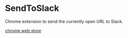# SendToSlack

Chrome extension to send the currently open URL to Slack.

[chrome web store](https://chrome.google.com/webstore/detail/parrot/nhbcehkkhoojionacbgdidofgmdjhpbp?hl=ja)
